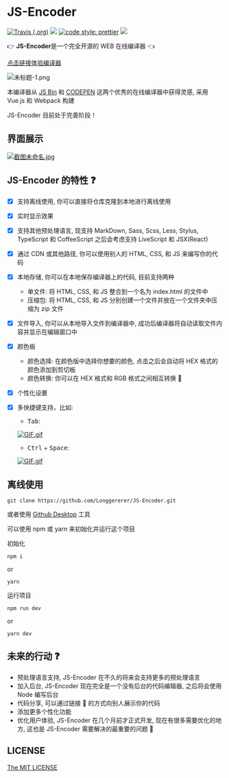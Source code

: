 # JS-Encoder

[![Travis (.org)](https://img.shields.io/travis/Longgererer/JS-Encoder.svg?style=flat-square)](https://travis-ci.org/Longgererer/JS-Encoder) [![](https://img.shields.io/badge/StyleCI-passed-green.svg?style=flat-square)](https://github.styleci.io/repos/190842308) [![code style: prettier](https://img.shields.io/badge/code_style-prettier-ff69b4.svg?style=flat-square)](https://github.com/prettier/prettier) [![](https://img.shields.io/badge/LICENSE-MIT-blue.svg?style=flat-square)](https://github.com/Longgererer/JS-Encoder/blob/master/LICENSE)

👉 **JS-Encoder**是一个完全开源的 WEB 在线编译器 👈

[点击链接体验编译器](https://longgererer.github.io/JS-Encoder/dist)

![未标题-1.png](https://i.loli.net/2019/06/26/5d1305085801b58179.png)

本编译器从 [JS Bin](https://jsbin.com) 和 [CODEPEN](https://codepen.io/pen/) 这两个优秀的在线编译器中获得灵感, 采用 Vue.js 和 Webpack 构建

JS-Encoder 目前处于完善阶段！

## 界面展示

[![截图未命名.jpg](https://i.loli.net/2019/07/27/5d3c2b2e3d90685570.jpg)](https://i.loli.net/2019/07/27/5d3c2b2e3d90685570.jpg)

## JS-Encoder 的特性 ❓

- [x] 支持离线使用, 你可以直接将仓库克隆到本地进行离线使用
- [x] 实时显示效果
- [x] 支持其他预处理语言, 现支持 MarkDown, Sass, Scss, Less, Stylus, TypeScript 和 CoffeeScript 之后会考虑支持 LiveScript 和 JSX(React)
- [x] 通过 CDN 或其他路径, 你可以使用别人的 HTML, CSS, 和 JS 来编写你的代码
- [x] 本地存储, 你可以在本地保存编译器上的代码, 目前支持两种
  - 单文件: 将 HTML, CSS, 和 JS 整合到一个名为 index.html 的文件中
  - 压缩包: 将 HTML, CSS, 和 JS 分别创建一个文件并放在一个文件夹中压缩为 zip 文件
- [x] 文件导入, 你可以从本地导入文件到编译器中, 成功后编译器将自动读取文件内容并显示在编辑窗口中
- [x] 颜色板
  - 颜色选择: 在颜色版中选择你想要的颜色, 点击之后会自动将 HEX 格式的颜色添加到剪切板
  - 颜色转换: 你可以在 HEX 格式和 RGB 格式之间相互转换 🔄
- [x] 个性化设置
- [x] 多快捷键支持，比如:

  - <kbd>Tab</kbd>:

  [![GIF.gif](https://i.loli.net/2019/07/27/5d3c17c61b95532245.gif)](https://i.loli.net/2019/07/27/5d3c17c61b95532245.gif)

  - <kbd>Ctrl</kbd> + <kbd>Space</kbd>:

  [![GIF.gif](https://i.loli.net/2019/08/02/5d440f953cdbb32371.gif)](https://i.loli.net/2019/08/02/5d440f953cdbb32371.gif)

## 离线使用

```dash
git clone https://github.com/Longgererer/JS-Encoder.git
```

或者使用 [Github Desktop](https://desktop.github.com/) 工具

可以使用 npm 或 yarn 来初始化并运行这个项目

初始化

```dash
npm i
```

or

```dash
yarn
```

运行项目

```dash
npm run dev
```

or

```dash
yarn dev
```

## 未来的行动 ❓

- 预处理语言支持, JS-Encoder 在不久的将来会支持更多的预处理语言
- 加入后台, JS-Encoder 现在完全是一个没有后台的代码编辑器, 之后将会使用 Node 编写后台
- 代码分享, 可以通过链接 🔗 的方式向别人展示你的代码
- 添加更多个性化功能
- 优化用户体验, JS-Encoder 在几个月前才正式开发, 现在有很多需要优化的地方, 这也是 JS-Encoder 需要解决的最重要的问题 🧐

## LICENSE

[The MIT LICENSE](https://github.com/Longgererer/JS-Encoder/blob/master/LICENSE)
